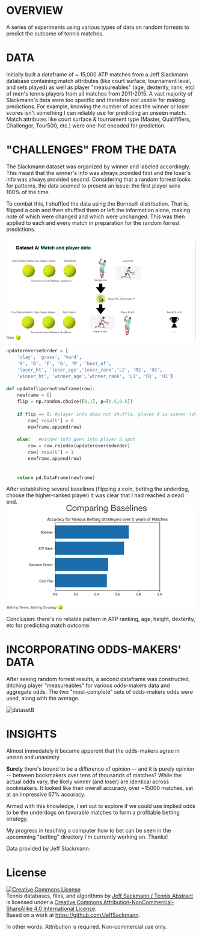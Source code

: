 # OVERVIEW #

A series of experiments using various types of data on random forrests to predict the outcome of tennis matches.

# DATA # 

Initially built a dataframe of ~ 15,000 ATP matches from a Jeff Slackmann database containing match attributes (like court surface, tournament level, and sets played) as well as player "measureables" (age, dexterity, rank, etc) of men's tennis players from all matches from 2011-2015. A vast majority of Slackmann's data were too specific and therefore not usable for making predictions. For example, knowing the number of aces the winner or loser scores isn't something I can reliably use for predicting an unseen match. Match attributes like court surface & tournament type (Master, Qualififiers, Challenger, Tour500, etc.) were one-hot encoded for prediction.


# "CHALLENGES" FROM THE DATA #

The Slackmann dataset was organized by winner and labeled accordingly. This meant that the winner's info was always provided first and the loser's info was always provided second. Considering that a random forrest looks for patterns, the data seemed to present an issue: the first player wins 100% of the time. 

To combat this, I shuffled the data using the Bernoulli distribution. That is, flipped a coin and then shuffled them or left the information alone, making note of which were changed and which were unchanged. This was then applied to each and every match in preparation for the random forrest predictions. 

![datasetA](./data/tennispics/dataset_a.png)

```python
updatereversedorder = [
    'clay', 'grass', 'hard',
    'A', 'D', 'F', 'G', 'M', 'best_of', 
    'loser_ht', 'loser_age','loser_rank','L2', 'R2', 'U2', 
    'winner_ht', 'winner_age','winner_rank', 'L1', 'R1', 'U1']

def updateflipornotnewframe(row):
    newframe = []
    flip = np.random.choice([0,1], p=[0.5,0.5])
    
    if flip == 0: #player info does not shuffle, player A is winner (default)
        row['result'] = 0
        newframe.append(row)
        
    else:   #winner info goes into player B spot
        row = row.reindex(updatereversedorder)
        row['result'] = 1
        newframe.append(row)
        

    return pd.DataFrame(newframe)
```


After establishing several baselines (flipping a coin, betting the underdog, choose the higher-ranked player) it was clear that I had reached a dead end.
![baselines](./data/tennispics/baselines.png)

Conclusion: there's no reliable pattern in ATP ranking, age, height, dexterity, etc for predicting match outcome.  

# INCORPORATING ODDS-MAKERS' DATA #


After seeing random forrest results, a second dataframe was constructed, ditching player "measureables" for various odds-makers data and aggregate odds. The two "most-complete" sets of odds-makers odds were used, along with the average.

![datasetB](.data/tennispics/dataset_b.png)


# INSIGHTS #

Almost immedately it became apparent that the odds-makers agree in unison and unanimity. 

**Surely** there's bound to be a difference of opinion -- and it is purely opinion -- between bookmakers over tens of thousands of matches? While the actual odds vary, the likely winner (and loser) are identical across bookmakers. It looked like their overall accuracy, over ~15000 matches, sat at an impressive 67% accuracy.

Armed with this knowledge, I set out to explore if we could use implied odds to be the underdogs on favorable matches to form a profitable betting strategy.

My progress in teaching a computer how to bet can be seen in the upcomming "betting" directory I'm currently working on. Thanks! 








Data provided by Jeff Slackmann:
# License

<a rel="license" href="http://creativecommons.org/licenses/by-nc-sa/4.0/"><img alt="Creative Commons License" style="border-width:0" src="https://i.creativecommons.org/l/by-nc-sa/4.0/88x31.png" /></a><br /><span xmlns:dct="http://purl.org/dc/terms/" href="http://purl.org/dc/dcmitype/Dataset" property="dct:title" rel="dct:type">Tennis databases, files, and algorithms</span> by <a xmlns:cc="http://creativecommons.org/ns#" href="http://www.tennisabstract.com/" property="cc:attributionName" rel="cc:attributionURL">Jeff Sackmann / Tennis Abstract</a> is licensed under a <a rel="license" href="http://creativecommons.org/licenses/by-nc-sa/4.0/">Creative Commons Attribution-NonCommercial-ShareAlike 4.0 International License</a>.<br />Based on a work at <a xmlns:dct="http://purl.org/dc/terms/" href="https://github.com/JeffSackmann" rel="dct:source">https://github.com/JeffSackmann</a>.

In other words: Attribution is required. Non-commercial use only. 
